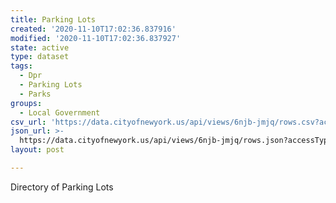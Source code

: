 ```yaml
---
title: Parking Lots
created: '2020-11-10T17:02:36.837916'
modified: '2020-11-10T17:02:36.837927'
state: active
type: dataset
tags:
  - Dpr
  - Parking Lots
  - Parks
groups:
  - Local Government
csv_url: 'https://data.cityofnewyork.us/api/views/6njb-jmjq/rows.csv?accessType=DOWNLOAD'
json_url: >-
  https://data.cityofnewyork.us/api/views/6njb-jmjq/rows.json?accessType=DOWNLOAD
layout: post

---
```

Directory of Parking Lots
